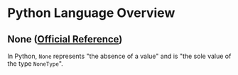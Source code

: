 # Python Language Overview

## None ([Official Reference](https://docs.python.org/3/library/constants.html#None))

In Python, `None` represents "the absence of a value" and is "the sole value of the type `NoneType`".
